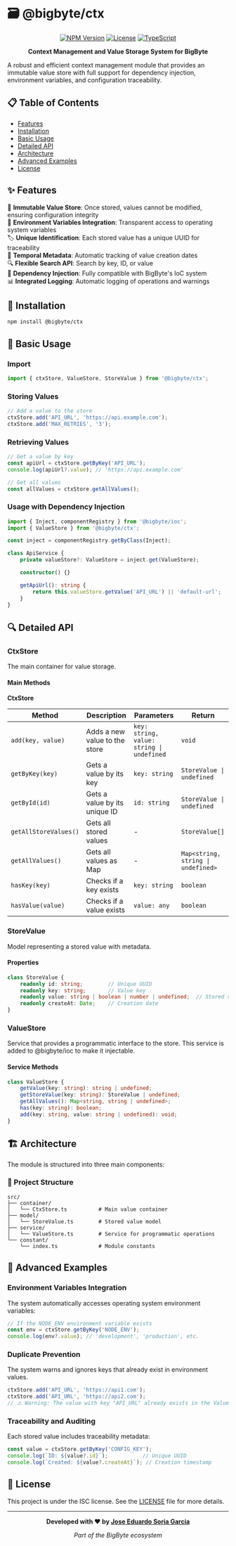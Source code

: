 # 🗃️ @bigbyte/ctx

<div align="center">

[![NPM Version](https://img.shields.io/badge/version-0.1.0-blue.svg)](https://www.npmjs.com/package/@bigbyte/ctx)
[![License](https://img.shields.io/badge/License-Apache%202.0-blue.svg)](LICENSE)
[![TypeScript](https://img.shields.io/badge/TypeScript-5.9-blue.svg)](https://www.typescriptlang.org/)

**Context Management and Value Storage System for BigByte**
</div>

A robust and efficient context management module that provides an immutable value store with full support for dependency injection, environment variables, and configuration traceability.

## 📋 Table of Contents

- [Features](#-features)
- [Installation](#-installation) 
- [Basic Usage](#-basic-usage)
- [Detailed API](#-detailed-api)
- [Architecture](#-architecture)
- [Advanced Examples](#-advanced-examples)
- [License](#-license)

## ✨ Features

🏦 **Immutable Value Store**: Once stored, values cannot be modified, ensuring configuration integrity  
🔄 **Environment Variables Integration**: Transparent access to operating system variables  
🏷️ **Unique Identification**: Each stored value has a unique UUID for traceability  
📝 **Temporal Metadata**: Automatic tracking of value creation dates  
🔍 **Flexible Search API**: Search by key, ID, or value  
🔌 **Dependency Injection**: Fully compatible with BigByte's IoC system  
📊 **Integrated Logging**: Automatic logging of operations and warnings

## 🚀 Installation

```bash
npm install @bigbyte/ctx
```

## 🔧 Basic Usage

### Import

```typescript
import { ctxStore, ValueStore, StoreValue } from '@bigbyte/ctx';
```

### Storing Values

```typescript
// Add a value to the store
ctxStore.add('API_URL', 'https://api.example.com');
ctxStore.add('MAX_RETRIES', '3');
```

### Retrieving Values

```typescript
// Get a value by key
const apiUrl = ctxStore.getByKey('API_URL');
console.log(apiUrl?.value); // 'https://api.example.com'

// Get all values
const allValues = ctxStore.getAllValues();
```

### Usage with Dependency Injection

```typescript
import { Inject, componentRegistry } from '@bigbyte/ioc';
import { ValueStore } from '@bigbyte/ctx';

const inject = componentRegistry.getByClass(Inject);

class ApiService {
    private valueStore?: ValueStore = inject.get(ValueStore);

    constructor() {}

    getApiUrl(): string {
        return this.valueStore.getValue('API_URL') || 'default-url';
    }
}
```

## 🔍 Detailed API

### CtxStore

The main container for value storage.

#### Main Methods

**CtxStore**

| Method | Description | Parameters | Return |
|--------|-------------|------------|--------|
| `add(key, value)` | Adds a new value to the store | `key: string, value: string \| undefined` | `void` |
| `getByKey(key)` | Gets a value by its key | `key: string` | `StoreValue \| undefined` |
| `getById(id)` | Gets a value by its unique ID | `id: string` | `StoreValue \| undefined` |
| `getAllStoreValues()` | Gets all stored values | - | `StoreValue[]` |
| `getAllValues()` | Gets all values as Map | - | `Map<string, string \| undefined>` |
| `hasKey(key)` | Checks if a key exists | `key: string` | `boolean` |
| `hasValue(value)` | Checks if a value exists | `value: any` | `boolean` |

### StoreValue

Model representing a stored value with metadata.

#### Properties

```typescript
class StoreValue {
    readonly id: string;        // Unique UUID
    readonly key: string;       // Value key
    readonly value: string | boolean | number | undefined;  // Stored value
    readonly createAt: Date;    // Creation date
}
```

### ValueStore

Service that provides a programmatic interface to the store.
This service is added to @bigbyte/ioc to make it injectable.

#### Service Methods

```typescript
class ValueStore {
    getValue(key: string): string | undefined;
    getStoreValue(key: string): StoreValue | undefined;
    getAllValues(): Map<string, string | undefined>;
    has(key: string): boolean;
    add(key: string, value: string | undefined): void;
}
```

## 🏗️ Architecture

The module is structured into three main components:

### 📁 Project Structure

```
src/
├── container/
│   └── CtxStore.ts          # Main value container
├── model/
│   └── StoreValue.ts        # Stored value model
├── service/
│   └── ValueStore.ts        # Service for programmatic operations
└── constant/
    └── index.ts             # Module constants
```


## 🔧 Advanced Examples

### Environment Variables Integration

The system automatically accesses operating system environment variables:

```typescript
// If the NODE_ENV environment variable exists
const env = ctxStore.getByKey('NODE_ENV');
console.log(env?.value); // 'development', 'production', etc.
```

### Duplicate Prevention

The system warns and ignores keys that already exist in environment values.

```typescript
ctxStore.add('API_URL', 'https://api1.com');
ctxStore.add('API_URL', 'https://api2.com'); 
// ⚠️ Warning: The value with key "API_URL" already exists in the ValueStore.
```

### Traceability and Auditing

Each stored value includes traceability metadata:

```typescript
const value = ctxStore.getByKey('CONFIG_KEY');
console.log(`ID: ${value?.id}`);           // Unique UUID
console.log(`Created: ${value?.createAt}`); // Creation timestamp
```

## 📄 License

This project is under the ISC license. See the [LICENSE](LICENSE) file for more details.

---

<div align="center">

**Developed with ❤️ by [Jose Eduardo Soria Garcia](mailto:alarifeproyect@gmail.com)**

*Part of the BigByte ecosystem*

</div>
